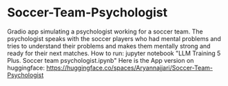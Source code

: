 # Soccer-Team-Psychologist
Gradio app simulating a psychologist working for a soccer team. 
The psychologist speaks with the soccer players who had mental problems and tries to understand their problems and makes them mentally strong and ready for their next matches. 
How to run:
jupyter notebook "LLM Training 5 Plus. Soccer team psychologist.ipynb"
Here is the App version on huggingface:
https://huggingface.co/spaces/Aryannajjari/Soccer-Team-Psychologist 
